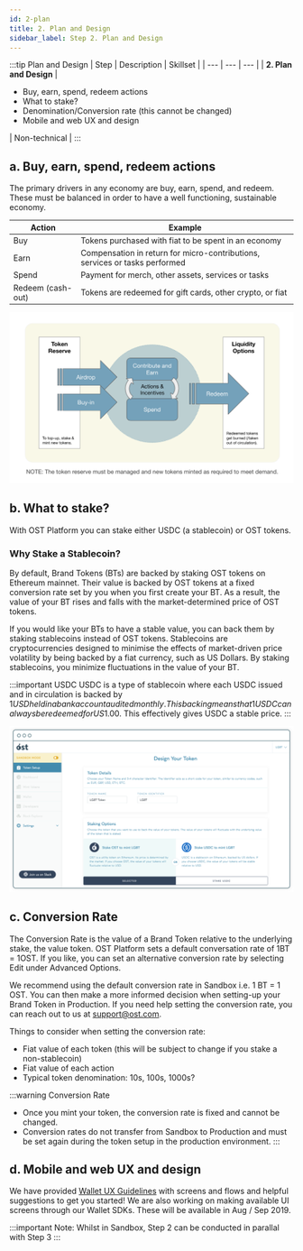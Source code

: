 ```yaml
---
id: 2-plan
title: 2. Plan and Design
sidebar_label: Step 2. Plan and Design
---
```


:::tip Plan and Design
| Step | Description | Skillset |
| --- | --- | --- |
| **2. Plan and Design** | <ul><li>Buy, earn, spend, redeem actions</li><li>What to stake?</li><li>Denomination/Conversion rate (this cannot be changed)</li><li>Mobile and web UX and design</li></ul> | Non-technical |
:::

## a. Buy, earn, spend, redeem actions
The primary drivers in any economy are buy, earn, spend, and redeem. These must be balanced in order to have a well functioning, sustainable economy.

| Action | Example | 
| --- | --- |
| Buy | Tokens purchased with fiat to be spent in an economy | 
| Earn | Compensation in return for micro-contributions, services or tasks performed |
| Spend | Payment for merch, other assets, services or tasks |
| Redeem (cash-out) | Tokens are redeemed for gift cards, other crypto, or fiat |

![TokenEconomyFlows](/platform/docs/assets/token-economy-flows.png)

## b. What to stake?
With OST Platform you can stake either USDC (a stablecoin) or OST tokens.

### Why Stake a Stablecoin?
By default, Brand Tokens (BTs) are backed by staking OST tokens on Ethereum mainnet. Their value is backed by OST tokens at a fixed conversion rate set by you when you first create your BT. As a result, the value of your BT rises and falls with the market-determined price of OST tokens.

If you would like your BTs to have a stable value, you can back them by staking stablecoins instead of OST tokens. Stablecoins are cryptocurrencies designed to minimise the effects of market-driven price volatility by being backed by a fiat currency, such as US Dollars. By staking stablecoins, you minimize fluctuations in the value of your BT.

:::important USDC
USDC is a type of stablecoin where each USDC issued and in circulation is backed by $1 USD held in a bank account audited monthly. This backing means that 1 USDC can always be redeemed for US$1.00. This effectively gives USDC a stable price.
:::

![create-account](/platform/docs/assets/token-setup/token_setup.png)

## c. Conversion Rate
The Conversion Rate is the value of a Brand Token relative to the underlying stake, the value token. OST Platform sets a default conversation rate of 1BT = 1OST. If you like, you can set an alternative conversion rate by selecting Edit under Advanced Options. 

We recommend using the default conversion rate in Sandbox i.e. 1 BT = 1 OST. You can then make a more informed decision when setting-up your Brand Token in Production. If you need help setting the conversion rate, you can reach out to us at support@ost.com.

Things to consider when setting the conversion rate:
* Fiat value of each token (this will be subject to change if you stake a non-stablecoin)
* Fiat value of each action
* Typical token denomination: 10s, 100s, 1000s?

:::warning Conversion Rate
- Once you mint your token, the conversion rate is fixed and cannot be changed.
- Conversion rates do not transfer from Sandbox to Production and must be set again during the token setup in the production environment.
:::

## d. Mobile and web UX and design
We have provided [Wallet UX Guidelines](/platform/docs/wallet/ux/) with screens and flows and helpful suggestions to get you started! We are also working on making available UI screens through our Wallet SDKs. These will be available in Aug / Sep 2019.

:::important
Note: Whilst in Sandbox, Step 2 can be conducted in parallal with Step 3
:::